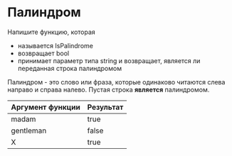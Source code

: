 # Палиндром

Напишите функцию, которая
- называется IsPalindrome
- возвращает bool
- принимает параметр типа string и возвращает, является ли переданная строка палиндромом

Палиндром - это слово или фраза, которые одинаково читаются слева направо и справа налево. Пустая строка **является** палиндромом.

| **Аргумент функции** | **Результат** |
| -------------------- | ------------- |
| madam                | true          |
| gentleman            | false         |
| X                    | true          |
